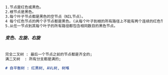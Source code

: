 

```markdown
1.节点是红色或黑色。
2.根节点是黑色。
3.每个叶子节点都是黑色的空节点（NIL节点）。
4 每个红色节点的两个子节点都是黑色。(从每个叶子到根的所有路径上不能有两个连续的红色节点)
5.从任一节点到其每个叶子的所有路径都包含相同数目的黑色节点。
```

##### 变色、左旋、右旋
```markdown

完全二叉树 : 最后一个节点之前的节点都是齐全的; 
满二叉树  : 所有分支都是满的;

# 自平衡树 : 红黑树, AVL树, 树堆
```